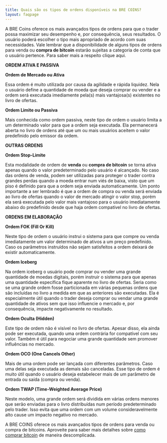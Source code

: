 ```yaml
---
title: Quais são os tipos de ordens disponíveis na BRE COINS?
layout: faqpage
---
```

A BRE Coins oferece os mais avançados tipos de ordens para que o trader possa maximizar seu desempenho e, por consequência, seus resultados. O usuário poderá escolher o tipo mais apropriado de acordo com suas necessidades. Vale lembrar que a disponibilidade de alguns tipos de ordens para venda ou **compra de bitcoin** estarão sujeitas a categoria de conta que o usuário pertence. Para saber mais a respeito clique aqui.

**ORDEM ATIVA E PASSIVA**

**Ordem de Mercado ou Ativa**

Essa ordem é muito utilizada por causa da agilidade e rápida liquidez. Nela o usuário define a quantidade de moeda que deseja comprar ou vender e a ordem será executada imediamente pela(s) mais vantajosa(s) existentes no livro de ofertas.

**Ordem Limite ou Passiva**

Mais conhecida como ordem passiva, neste tipo de ordem o usuário limita a um determinado valor para que a ordem seja executada. Ela permanecerá aberta no livro de ordens até que um ou mais usuários aceitem o valor predefinido pelo emissor da ordem.

**OUTRAS ORDENS**

**Ordem Stop-Limite**

Esta modalidade de ordem de **venda** ou **compra de bitcoin** se torna ativa apenas quando o valor predeterminado pelo usuário é alcançado. No caso das ordens de venda, podem ser utilizadas para proteger o trader contra grandes perdas quando a moeda entrar num viés de baixa, visto que um piso é definido para que a ordem seja enviada automaticamente. Um ponto importante a ser lembrado é que a ordem de compra ou venda será enviada ao livro de ofertas quando o valor de mercado atingir o valor stop, porém ela será executada pelo valor mais vantajoso para o usuário imediatamente abaixo do predefinido desde que haja ordem compatível no livro de ofertas.

**ORDENS EM ELABORAÇÃO**

**Ordem FOK (Fill Or Kill)**

Neste tipo de ordem o usuário instrui o sistema para que compre ou venda imediatamente um valor determinado de ativos a um preço predefinido. Caso os parâmetros instruídos não sejam satisfeitos a ordem deixará de existir automaticamente.

**Ordem Iceberg**

Na ordem iceberg o usuário pode comprar ou vender uma grande quantidade de moedas digitais, porém instruir o sistema para que apenas uma quantidade específica fique aparente no livro de ofertas. Seria como se uma grande ordem fosse particionada em várias pequenas ordens que são incluídas no livro a medida em que as anteriores são executadas. Ela é especialmente útil quando o trader deseja comprar ou vendar uma grande quantidade de ativos sem que isso influencie o mercado e, por consequência, impacte negativamente no resultado.

**Ordem Oculta (Hidden)**

Este tipo de ordem não é visível no livro de ofertas. Apesar disso, ela ainda pode ser executada, quando uma ordem contrária for compatível com seu valor. Também é útil para negociar uma grande quantidade sem promover influências no mercado.

**Ordem OCO (One Cancels Other)**

Mais de uma ordem pode ser lançada com diferentes parâmetros. Caso uma delas seja executada as demais são canceladas. Esse tipo de ordem é muito útil quando o usuário deseja estabelecer mais de um parâmetro de entrada ou saída (compra ou venda).

**Ordem TWAP (Time-Weighted Average Price)**

Neste modelo, uma grande ordem será dividida em várias ordens menores que serão enviadas para o livro distribuídas num período predeterminado pelo trader. Isso evita que uma ordem com um volume consideravelmente alto cause um impacto negativo no mercado.

A BRE COINS oferece os mais avançados tipos de ordens para venda ou compra de bitcoins. Aproveite para saber mais detalhes sobre [como comprar bitcoin](/faq/como-comprar-bitcoin.html) de maneira descomplicada.

